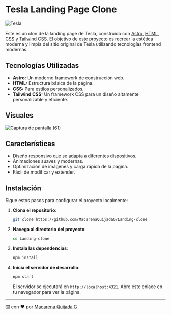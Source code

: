 # Tesla Landing Page Clone

![Tesla](https://upload.wikimedia.org/wikipedia/commons/thumb/b/bd/Tesla_Motors.svg/150px-Tesla_Motors.svg.png)

Este es un clon de la landing page de Tesla, construido con [Astro](https://astro.build/), [HTML](https://developer.mozilla.org/es/docs/Learn/HTML/Introduction_to_HTML/Document_and_website_structure), [CSS](https://developer.mozilla.org/es/docs/Web/CSS) y [Tailwind CSS](https://tailwindcss.com/). El objetivo de este proyecto es recrear la estética moderna y limpia del sitio original de Tesla utilizando tecnologías frontend modernas.

## Tecnologías Utilizadas

- **Astro:** Un moderno framework de construcción web.
- **HTML:** Estructura básica de la página.
- **CSS:** Para estilos personalizados.
- **Tailwind CSS:** Un framework CSS para un diseño altamente personalizable y eficiente.

## Visuales 
![Captura de pantalla (61)](https://github.com/user-attachments/assets/587b8143-2783-4fee-bbc9-15afc92b3987)

## Características

- Diseño responsivo que se adapta a diferentes dispositivos.
- Animaciones suaves y modernas.
- Optimización de imágenes y carga rápida de la página.
- Fácil de modificar y extender.

## Instalación

Sigue estos pasos para configurar el proyecto localmente:

1. **Clona el repositorio**:

    ```bash
    git clone https://github.com/MacarenaQuijadaG/Landing-clone
    ```

2. **Navega al directorio del proyecto**:

    ```bash
    cd Landing-clone
    ```

3. **Instala las dependencias**:

    ```bash
    npm install
    ```

4. **Inicia el servidor de desarrollo**:

    ```bash
    npm start
    ```

    El servidor se ejecutará en `http://localhost:4321`. Abre este enlace en tu navegador para ver la página.

---
⌨️ con ❤️ por [Macarena Quijada G](https://github.com/MacarenaQuijadaG)
